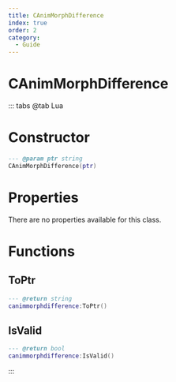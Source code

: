 ```yaml
---
title: CAnimMorphDifference
index: true
order: 2
category:
  - Guide
---
```


# CAnimMorphDifference

::: tabs
@tab Lua
# Constructor
```lua
--- @param ptr string
CAnimMorphDifference(ptr)
```
# Properties
There are no properties available for this class.
# Functions
## ToPtr
```lua
--- @return string
canimmorphdifference:ToPtr()
```
## IsValid
```lua
--- @return bool
canimmorphdifference:IsValid()
```

:::